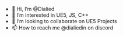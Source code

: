 - 👋 Hi, I’m @Dialied
- 👀 I’m interested in UE5, JS, C++
- 💞️ I’m looking to collaborate on UE5 Projects
- 📫 How to reach me @dialiedin on discord
